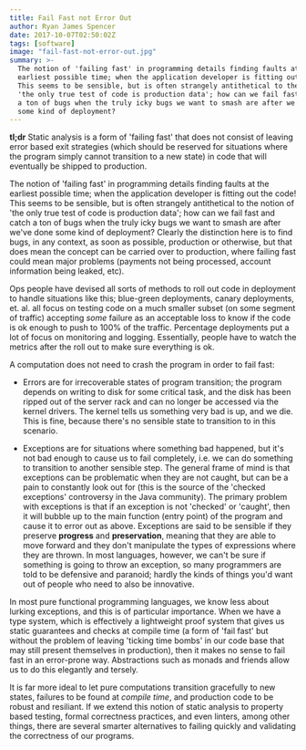 ```yaml
---
title: Fail Fast not Error Out
author: Ryan James Spencer
date: 2017-10-07T02:50:02Z
tags: [software]
image: "fail-fast-not-error-out.jpg"
summary: >-
  The notion of 'failing fast' in programming details finding faults at the
  earliest possible time; when the application developer is fitting out the code!
  This seems to be sensible, but is often strangely antithetical to the notion of
  'the only true test of code is production data'; how can we fail fast and catch
  a ton of bugs when the truly icky bugs we want to smash are after we've done
  some kind of deployment?
---
```


**tl;dr** Static analysis is a form of 'failing fast' that does not consist of
leaving error based exit strategies (which should be reserved for situations
where the program simply cannot transition to a new state) in code that will
eventually be shipped to production.

The notion of 'failing fast' in programming details finding faults at the
earliest possible time; when the application developer is fitting out the code!
This seems to be sensible, but is often strangely antithetical to the notion of
'the only true test of code is production data'; how can we fail fast and catch
a ton of bugs when the truly icky bugs we want to smash are after we've done
some kind of deployment? Clearly the distinction here is to find bugs, in any
context, as soon as possible, production or otherwise, but that does mean the
concept can be carried over to production, where failing fast could mean major
problems (payments not being processed, account information being leaked, etc).

Ops people have devised all sorts of methods to roll out code in deployment to
handle situations like this; blue-green deployments, canary deployments, et.
al. all focus on testing code on a much smaller subset (on some segment of
traffic) accepting _some_ failure as an acceptable loss to know if the code is
ok enough to push to 100% of the traffic. Percentage deployments put a lot of
focus on monitoring and logging. Essentially, people have to watch the metrics
after the roll out to make sure everything is ok.

A computation does not need to crash the program in order to fail fast:

* Errors are for irrecoverable states of program transition; the program
depends on writing to disk for some critical task, and the disk has been ripped
out of the server rack and can no longer be accessed via the kernel drivers.
The kernel tells us something very bad is up, and we die. This is fine, because
there's no sensible state to transition to in this scenario.

* Exceptions are for situations where something bad happened, but it's not bad
enough to cause us to fail completely, i.e. we can do something to transition
to another sensible step. The general frame of mind is that exceptions can be
problematic when they are not caught, but can be a pain to constantly look out
for (this is the source of the 'checked exceptions' controversy in the Java
community). The primary problem with exceptions is that if an exception is not
'checked' or 'caught', then it will bubble up to the main function (entry
point) of the program and cause it to error out as above. Exceptions are said
to be sensible if they preserve **progress** and **preservation**, meaning that
they are able to move forward and they don't manipulate the types of
expressions where they are thrown. In most languages, however, we can't be sure
if something is going to throw an exception, so many programmers are told to be
defensive and paranoid; hardly the kinds of things you'd want out of people who
need to also be innovative.

In most pure functional programming languages, we know less about lurking
exceptions, and this is of particular importance. When we have a type system,
which is effectively a lightweight proof system that gives us static guarantees
and checks at compile time (a form of 'fail fast' but without the problem of
leaving 'ticking time bombs' in our code base that may still present themselves
in production), then it makes no sense to fail fast in an error-prone way.
Abstractions such as monads and friends allow us to do this elegantly and
tersely.

It is far more ideal to let pure computations transition gracefully to new
states, failures to be found at _compile time_, and production code to be
robust and resiliant. If we extend this notion of static analysis to property
based testing, formal correctness practices, and even linters, among other
things, there are several smarter alternatives to failing quickly and
validating the correctness of our programs.
